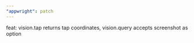 ```yaml
---
"appwright": patch
---
```


feat: vision.tap returns tap coordinates, vision.query accepts screenshot as option
